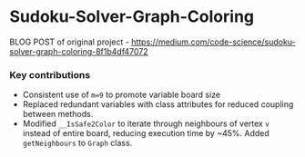 # Sudoku-Solver-Graph-Coloring

BLOG POST of original project - https://medium.com/code-science/sudoku-solver-graph-coloring-8f1b4df47072

### Key contributions
* Consistent use of `m=9` to promote variable board size
* Replaced redundant variables with class attributes for reduced coupling between methods.
* Modified `__IsSafe2Color` to iterate through neighbours of vertex `v` instead of entire board, reducing execution time by ~45%. Added `getNeighbours` to `Graph` class.
